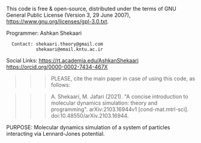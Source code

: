 This code is free & open-source, distributed under the terms of GNU General Public License (Version 3, 29 June 2007), https://www.gnu.org/licenses/gpl-3.0.txt.
   
   Programmer: Ashkan Shekaari

      Contact: shekaari.theory@gmail.com
               shekaari@email.kntu.ac.ir

 Social Links: https://rt.academia.edu/AshkanShekaari
               https://orcid.org/0000-0002-7434-467X
  
 >>> PLEASE, cite the main paper in case of using this code, as follows:

> >> A. Shekaari, M. Jafari (2021). "A concise introduction to molecular dynamics simulation: theory and programming". arXiv:2103.16944v1 [cond-mat.mtrl-sci]. doi:10.48550/arXiv.2103.16944.

 PURPOSE: Molecular dynamics simulation of a system of particles interacting via Lennard-Jones potential.
